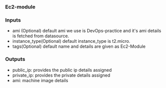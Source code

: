 ### Ec2-module

### Inputs

* ami (Optional) default ami we use is DevOps-practice and it's ami details is fetched from datasource.
* instance_type(Optional) default instance_type is t2.micro.
* tags(Optional) default name and details are given as Ec2-Module

### Outputs

* public_ip: provides the public ip details assigned
* private_ip: provides the private details assigned
* ami: machine image details 
